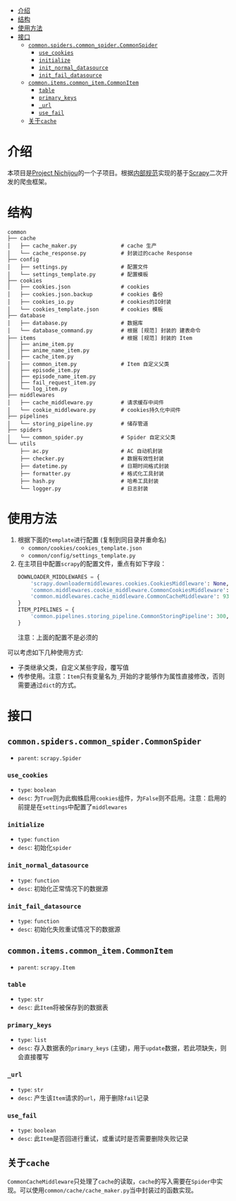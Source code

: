 - [介绍](#介绍)
- [结构](#结构)
- [使用方法](#使用方法)
- [接口](#接口)
	- [`common.spiders.common_spider.CommonSpider`](#commonspiderscommon_spidercommonspider)
		- [`use_cookies`](#use_cookies)
		- [`initialize`](#initialize)
		- [`init_normal_datasource`](#init_normal_datasource)
		- [`init_fail_datasource`](#init_fail_datasource)
	- [`common.items.common_item.CommonItem`](#commonitemscommon_itemcommonitem)
		- [`table`](#table)
		- [`primary_keys`](#primary_keys)
		- [`_url`](#_url)
		- [`use_fail`](#use_fail)
	- [关于`cache`](#关于cache)

# 介绍

本项目是[Project Nichijou](https://project-nichijou.github.io/docs)的一个子项目。根据[内部规范](https://project-nichijou.github.io/docs/#/./server/anime-database/spider)实现的基于[Scrapy](https://scrapy.org/)二次开发的爬虫框架。

# 结构

```
common
├── cache
│   ├── cache_maker.py              # cache 生产
│   └── cache_response.py           # 封装过的cache Response
├── config
│   ├── settings.py                 # 配置文件
│   └── settings_template.py        # 配置模板
├── cookies
│   ├── cookies.json                # cookies
│   ├── cookies.json.backup         # cookies 备份
│   ├── cookies_io.py               # cookies的IO封装
│   └── cookies_template.json       # cookies 模板
├── database
│   ├── database.py                 # 数据库
│   └── database_command.py         # 根据 [规范] 封装的 建表命令
├── items                           # 根据 [规范] 封装的 Item
│   ├── anime_item.py
│   ├── anime_name_item.py
│   ├── cache_item.py
│   ├── common_item.py              # Item 自定义父类
│   ├── episode_item.py
│   ├── episode_name_item.py
│   ├── fail_request_item.py
│   └── log_item.py
├── middlewares
│   ├── cache_middleware.py         # 请求缓存中间件
│   └── cookie_middleware.py        # cookies持久化中间件
├── pipelines
│   └── storing_pipeline.py         # 储存管道
├── spiders
│   └── common_spider.py            # Spider 自定义父类
└── utils
    ├── ac.py                       # AC 自动机封装
    ├── checker.py                  # 数据有效性封装
    ├── datetime.py                 # 日期时间格式封装
    ├── formatter.py                # 格式化工具封装
    ├── hash.py                     # 哈希工具封装
    └── logger.py                   # 日志封装
```

# 使用方法

1. 根据下面的`template`进行配置 (复制到同目录并重命名)
   - `common/cookies/cookies_template.json`
   - `common/config/settings_template.py`
2. 在主项目中配置`scrapy`的配置文件，重点有如下字段：
	```python
	DOWNLOADER_MIDDLEWARES = {
		'scrapy.downloadermiddlewares.cookies.CookiesMiddleware': None,
		'common.middlewares.cookie_middleware.CommonCookiesMiddleware': 920,
		'common.middlewares.cache_middleware.CommonCacheMiddleware': 930,
	}
	ITEM_PIPELINES = {
		'common.pipelines.storing_pipeline.CommonStoringPipeline': 300,
	}
	```
	注意：上面的配置不是必须的

可以考虑如下几种使用方式:
- 子类继承父类，自定义某些字段，覆写值
- 传参使用。注意：`Item`只有变量名为`_`开始的才能够作为属性直接修改，否则需要通过`dict`的方式。

# 接口

## `common.spiders.common_spider.CommonSpider`

- `parent`: `scrapy.Spider`

### `use_cookies`

- `type`: `boolean`
- `desc`: 为`True`则为此蜘蛛启用`cookies`组件，为`False`则不启用。注意：启用的前提是在`settings`中配置了`middlewares`

### `initialize`

- `type`: `function`
- `desc`: 初始化`spider`

### `init_normal_datasource`

- `type`: `function`
- `desc`: 初始化正常情况下的数据源

### `init_fail_datasource`

- `type`: `function`
- `desc`: 初始化失败重试情况下的数据源

## `common.items.common_item.CommonItem`

- `parent`: `scrapy.Item`

### `table`

- `type`: `str`
- `desc`: 此`Item`将被保存到的数据表

### `primary_keys`

- `type`: `list`
- `desc`: 存入数据表的`primary_keys` (主键)，用于`update`数据，若此项缺失，则会直接覆写

### `_url`

- `type`: `str`
- `desc`: 产生该`Item`请求的`url`，用于删除`fail`记录

### `use_fail`

- `type`: `boolean`
- `desc`: 此`Item`是否回进行重试，或重试时是否需要删除失败记录

## 关于`cache`

`CommonCacheMiddleware`只处理了`cache`的读取，`cache`的写入需要在`Spider`中实现。可以使用`common/cache/cache_maker.py`当中封装过的函数实现。
